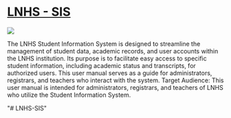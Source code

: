 <!-- Heading of Template -->
<h1>
  <a href="https://demos.wrappixel.com/free-admin-templates/react/xtreme-react-free/main/#/dashboard">LNHS - SIS</a>
</h1>

<!-- Main image of Template -->
<a target="_blank" >
  <img src="../LNHS SIS/client/public/mainlogo.png" />
</a>

<!-- Description of Template -->
<p>
  The LNHS Student Information System is designed to streamline the management of student data, academic records, and user accounts within the LNHS institution. Its purpose is to facilitate easy access to specific student information, including academic status and transcripts, for authorized users. This user manual serves as a guide for administrators, registrars, and teachers who interact with the system.
  Target Audience:
  This user manual is intended for administrators, registrars, and teachers of LNHS who utilize the Student Information System.
</p>

"# LNHS-SIS" 
